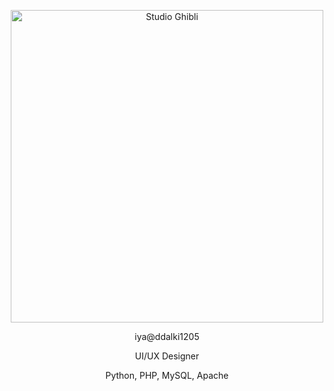 <p align="center">
  <img src="https://media.giphy.com/media/ZYZEFjLzOV3fq/giphy.gif" alt="Studio Ghibli" width="500">
</p>
<p align="center">
  iya@ddalki1205
</p>

<p align="center">
  UI/UX Designer
</p>
<p align="center">
  Python, PHP, MySQL, Apache
</p>
<!---
ddalki1205/ddalki1205 is a ✨ special ✨ repository because its `README.md` (this file) appears on your GitHub profile.
You can click the Preview link to take a look at your changes.
--->

